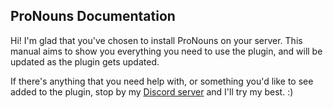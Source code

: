 ## ProNouns Documentation

Hi! I'm glad that you've chosen to install ProNouns on your server. 
This manual aims to show you everything you need to use the plugin, 
and will be updated as the plugin gets updated.

If there's anything that you need help with, or something you'd like
to see added to the plugin, stop by my [Discord server](https://discord.gg/8GU6dsRss3) 
and I'll try my best. :)